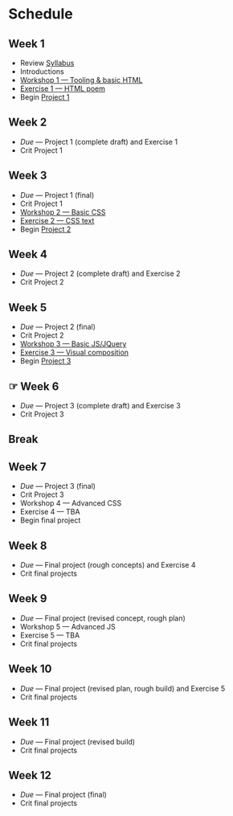 # Schedule

## Week 1

- Review [Syllabus](Syllabus.md)
- Introductions
- [Workshop 1 — Tooling & basic HTML](Workshop1.md)
- [Exercise 1 — HTML poem](Exercise1.md)
- Begin [Project 1](Project1.md)

## Week 2

- _Due_ — Project 1 (complete draft) and Exercise 1
- Crit Project 1

## Week 3

- _Due_ — Project 1 (final)
- Crit Project 1
- [Workshop 2 — Basic CSS](Workshop2.md)
- [Exercise 2 — CSS text](Exercise2.md)
- Begin [Project 2](Project2.md)

## Week 4

- _Due_ — Project 2 (complete draft) and Exercise 2
- Crit Project 2

## Week 5

- _Due_ — Project 2 (final)
- Crit Project 2
- [Workshop 3 — Basic JS/JQuery](Workshop3.md)
- [Exercise 3 — Visual composition](Exercise3.md)
- Begin [Project 3](Project3.md)

## ☞ Week 6

- _Due_ — Project 3 (complete draft) and Exercise 3
- Crit Project 3

## Break

## Week 7

- _Due_ — Project 3 (final)
- Crit Project 3
- Workshop 4 — Advanced CSS
- Exercise 4 — TBA
- Begin final project

## Week 8

- _Due_ — Final project (rough concepts) and Exercise 4
- Crit final projects

## Week 9

- _Due_ — Final project (revised concept, rough plan)
- Workshop 5 — Advanced JS
- Exercise 5 — TBA
- Crit final projects

## Week 10

- _Due_ — Final project (revised plan, rough build) and Exercise 5
- Crit final projects

## Week 11

- _Due_ — Final project (revised build)
- Crit final projects

## Week 12

- _Due_ — Final project (final)
- Crit final projects
